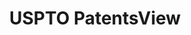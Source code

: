 ---
bigquery: https://console.cloud.google.com/bigquery?p=patents-public-data&d=patentsview&page=dataset
citation: Attribution should be given to PatentsView for use, distribution, or derivative
  works.
code: https://github.com/CSSIP-AIR/PatentsView-Code-Snippets/
contributors: USPTO
cost: None
description: 'PatentsView includes US patent data including raw data (summaries, applications,
  pregrant applications), disambugations of inventors and assignees, and inventor
  gender estimates.  Also foreign priority data, # of figures and sheets, and government
  interest statements.'
documentation: https://patentsview.org/query/builder-faqs
last_edit: Mon, 04 Apr 2022 19:02:57 GMT
location: https://patentsview.org/
maintained_by: USPTO
record_creation_timestamp: 12/2/2020 17:20:46
schema_fields: '[''classification_value'', ''disamb_inventor_id_20180528'', ''organization_id'',
  ''applicant_type'', ''number'', ''level_two'', ''dependent'', ''application_id'',
  ''level_one'', ''disamb_inventor_id_20200331'', ''subsection_id'', ''withdrawn'',
  ''group_id'', ''attribution_status'', ''disamb_assignee_id_20200630'', ''role'',
  ''country'', ''num'', ''disamb_inventor_id_20170307'', ''level_three'', ''rawlocation_id'',
  ''text'', ''fname'', ''subgroup_id'', ''ipc_class'', ''latitude'', ''disamb_inventor_id_20190312'',
  ''f371_date'', ''disamb_inventor_id_20171226'', ''disamb_inventor_id_20171003'',
  ''reldocno'', ''num_sheets'', ''disamb_assignee_id_20191008'', ''field_title'',
  ''name'', ''section_id'', ''_102_date'', ''disamb_inventor_id_20191231'', ''date'',
  ''classification_status'', ''lname'', ''disamb_inventor_id_20181127'', ''doctype'',
  ''contract_award_number'', ''lawyer_id'', ''name_last'', ''variety'', ''doc_type'',
  ''rule_47'', ''gi_statement'', ''citation_id'', ''lapse_of_patent'', ''num_claims'',
  ''term_grant'', ''exemplary'', ''category'', ''disclaimer_date'', ''disamb_inventor_id_20191008'',
  ''state_fips'', ''location_id'', ''city'', ''subgroup'', ''action_date'', ''disamb_assignee_id_20190312'',
  ''term_extension'', ''sector_title'', ''disamb_assignee_id_20200331'', ''name_first'',
  ''term_disclaimer'', ''disamb_inventor_id_20201229'', ''county'', ''country_transformed'',
  ''deceased'', ''num_figures'', ''kind'', ''_371_date'', ''status'', ''county_fips'',
  ''disamb_assignee_id_20181127'', ''latlong'', ''group'', ''disamb_inventor_id_20200929'',
  ''field_id'', ''assignee_id'', ''length'', ''subcategory_id'', ''mainclass_id'',
  ''disamb_assignee_id_20200929'', ''main_group'', ''relkind'', ''designation'', ''sequence'',
  ''state'', ''filename'', ''id'', ''patent_id'', ''ipc_version_indicator'', ''disamb_inventor_id_20190820'',
  ''longitude'', ''subclass'', ''category_id'', ''inventor_id'', ''subclass_id'',
  ''classification_data_source'', ''male'', ''abstract'', ''disamb_inventor_id_20170808'',
  ''symbol_position'', ''rel_id'', ''series_code'', ''disamb_assignee_id_20191231'',
  ''type'', ''classification_level'', ''rawinventor_id'', ''disamb_inventor_id_20200630'',
  ''publication_number'', ''f102_date'', ''uuid'', ''organization'', ''title'', ''male_flag'',
  ''section'', ''disamb_assignee_id_20190820'', ''latin_name'', ''rawassignee_id'']'
shortname: patentsview
tags:
- disambiguation
- United States
- gender
terms_of_use: Creative Commons Attribution 4.0 International License.
timeframe: 1963-1999
title: USPTO PatentsView
uuid: cf1780b1-e265-4e49-8d1d-83b9cfe0fd9a
---